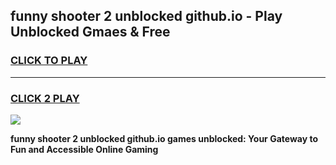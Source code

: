 
## funny shooter 2 unblocked github.io - Play Unblocked Gmaes & Free
<h3>
<a href="https://news.freeplayer.one?title=funny_shooter_2_unblocked_github.io&ref=16F">CLICK TO PLAY</a></h3>
<hr>

<h3>
<a href="https://news.freeplayer.one?title=funny_shooter_2_unblocked_github.io&ref=16F">CLICK 2 PLAY</a>
  
</h3>

<a href="https://news.freeplayer.one?title=funny_shooter_2_unblocked_github.io&ref=16F/"><img src="https://clearcache.store/games.png"></a>


**funny shooter 2 unblocked github.io games unblocked: Your Gateway to Fun and Accessible Online Gaming**
